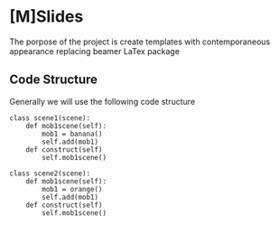 # [M]Slides

The porpose of the project is create templates with contemporaneous appearance replacing beamer LaTex package

## Code Structure

Generally we will use the following code structure
```
class scene1(scene):
	def mob1scene(self):
		mob1 = banana()
		self.add(mob1)
	def construct(self)
		self.mob1scene()

class scene2(scene):
	def mob1scene(self):
		mob1 = orange()
		self.add(mob1)
	def construct(self)
		self.mob1scene()
```

